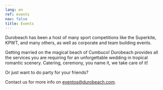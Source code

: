 ```yaml
---
lang: en
ref: events
nav: false
title: Events
---
```

Durobeach has been a host of many sport competitions like the Superkite, KPWT, and many others, as well as corporate and team building events.

Getting married on the magical beach of Cumbuco! Durobeach provides all the services you are requiring for an unforgettable wedding in tropical romantic scenery. Catering, ceremony, you name it, we take care of it!

Or just want to do party for your friends? 

Contact us for more info on [eventos@durobeach.com](mailto:eventos@durobeach.com).
